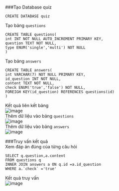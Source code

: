 ###Tạo Database quiz  
```roomsql
CREATE DATABASE quiz
```  
Tạo bảng `questions`  
```roomsql
CREATE TABLE questions(
int INT NOT NULL AUTO_INCREMENT PRIMARY KEY,
question TEXT NOT NULL,
type ENUM('single','multi') NOT NULL
)
```  
Tạo bảng `answers`  
```roomsql
CREATE TABLE answers(
int VARCHAR(7) NOT NULL PRIMARY KEY,
id_question INT NOT NULL,
content TEXT NOT NULL,
check ENUM('true','false') NOT NULL,
FOREIGH KEY(id_question) REFERENCES questions(id)
)
```  
Kết quả liên kết bảng  
![image](https://user-images.githubusercontent.com/95077178/155836938-9880a590-9b62-43f1-bac3-66f58e864d46.png)  
Thêm dữ liệu vào bảng `questions`  
![image](https://user-images.githubusercontent.com/95077178/155836959-581e4323-8cc9-45ce-ad68-16c4a164948f.png)  
Thêm dữ liệu vào bảng `answers`  
![image](https://user-images.githubusercontent.com/95077178/155836982-41c08f47-88f9-4001-951f-53b8a0f12b88.png)  

###Truy vấn kết quả  
Xem đáp án đúng của từng câu hỏi  
```roomsql
SELECT q.question,a.content 
FROM questions q 
INNER JOIN answers a ON q.id =a.id_question
WHERE a.`check` ='true'
```  
Kết quả truy vấn  
![image](https://user-images.githubusercontent.com/95077178/155837130-2e4d22e7-b216-4706-8429-c07351a4d27a.png)  
